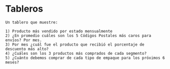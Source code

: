 # Tableros

	Un tablero que muestre:			
				
	1) Producto más vendido por estado mensualmente			
	2) ¿En promedio cuáles son los 5 Códigos Postales más caros para envíos? Por mes.			
	3) Por mes ¿cuál fue el producto que recibió el porcentaje de descuento más alto?			
	4) ¿Cuáles son los 3 productos más comprados de cada segmento?			
	5) ¿Cuánto debemos comprar de cada tipo de empaque para los próximos 6 meses?			
